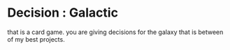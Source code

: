# Decision : Galactic

that is a card game. you are giving decisions for the galaxy that is between of my best projects.
